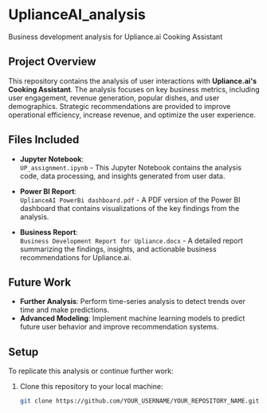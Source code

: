 # UplianceAI_analysis
Business development analysis for Upliance.ai Cooking Assistant

## Project Overview
This repository contains the analysis of user interactions with **Upliance.ai's Cooking Assistant**. The analysis focuses on key business metrics, including user engagement, revenue generation, popular dishes, and user demographics. Strategic recommendations are provided to improve operational efficiency, increase revenue, and optimize the user experience.


## Files Included

- **Jupyter Notebook**:  
  `UP_assignment.ipynb` - This Jupyter Notebook contains the analysis code, data processing, and insights generated from user data.
  
- **Power BI Report**:  
  `UplianceAI PowerBi dashboard.pdf` - A PDF version of the Power BI dashboard that contains visualizations of the key findings from the analysis.

- **Business Report**:  
  `Business Development Report for Upliance.docx` - A detailed report summarizing the findings, insights, and actionable business recommendations for Upliance.ai.

## Future Work
- **Further Analysis**: Perform time-series analysis to detect trends over time and make predictions.
- **Advanced Modeling**: Implement machine learning models to predict future user behavior and improve recommendation systems.

## Setup
To replicate this analysis or continue further work:
1. Clone this repository to your local machine:
   ```bash
   git clone https://github.com/YOUR_USERNAME/YOUR_REPOSITORY_NAME.git
